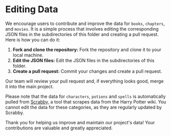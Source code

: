 # Editing Data

We encourage users to contribute and improve the data for `books`, `chapters`, and `movies`. It is a simple process that involves editing the corresponding JSON files in the subdirectories of this folder and creating a pull request. Here is how you can do it:

1. **Fork and clone the repository:** Fork the repository and clone it to your local machine.
2. **Edit the JSON files:** Edit the JSON files in the subdirectories of this folder.
3. **Create a pull request:** Commit your changes and create a pull request.

Our team will review your pull request and, if everything looks good, merge it into the main project.

Please note that the data for `characters`, `potions` and `spells` is automatically pulled from [Scrabby](https://github.com/danielschuster-muc/scrabby), a tool that scrapes data from the Harry Potter wiki. You cannot edit the data for these categories, as they are regularly updated by Scrabby.

Thank you for helping us improve and maintain our project's data! Your contributions are valuable and greatly appreciated.
